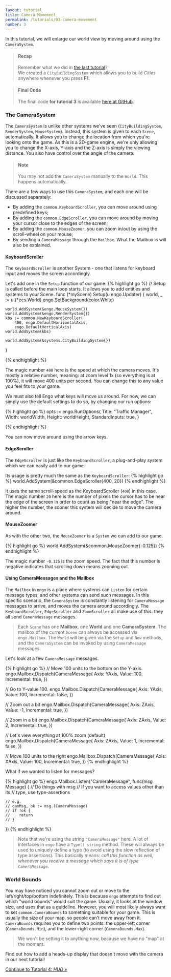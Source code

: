 ```yaml
---
layout: tutorial
title: Camera Movement
permalink: /tutorials/03-camera-movement
number: 3
---
```


In this tutorial, we will enlarge our world view by moving around using the `CameraSystem`.

> #### Recap
> Remember what we did in [the last tutorial](/tutorials/02-first-system)? <br>
> We created a `CityBuildingSystem` which allows you to build *Cities* anywhere whenever you press **F1**.

> #### Final Code
> The final code **for tutorial 3** is available
> [here at GitHub](https://github.com/EngoEngine/TrafficManager/tree/03-camera-movement).

### The CameraSystem
The `CameraSystem` is unlike other systems we've seen (`CityBuildingSystem`, `RenderSystem`, `MouseSystem`). Instead,
this system is given to each `Scene`, automatically. It allows you to
change the location from which you're looking onto the game. As this is a 2D-game engine, we're only allowing you to
change the X-axis, Y-axis and the Z-axis is simply the viewing distance. You also have control over the angle of the camera.

> #### Note
> You may not add the `CameraSystem` manually to the `World`. This happens automatically.

There are a few ways to use this `CameraSystem`, and each one will be discussed separately:

* By adding the `common.KeyboardScroller`, you can move around using predefined keys;
* By adding the `common.EdgeScroller`, you can move around by moving your cursor close to the edges of the screen;
* By adding the `common.MouseZoomer`, you can zoom in/out by using the scroll-wheel on your mouse;
* By sending a `CameraMessage` through the `Mailbox`. What the Mailbox is will also be explained.

#### KeyboardScroller
The `KeyboardScroller` is another System - one that listens for keyboard input and moves the screen accordingly.

Let's add one in the `Setup` function of our game:
{% highlight go %}
// Setup is called before the main loop starts. It allows you to add entities and systems to your Scene.
func (*myScene) Setup(u engo.Updater) {
	world, _ := u.(*ecs.World)
	engo.SetBackground(color.White)

	world.AddSystem(&engo.MouseSystem{})
	world.AddSystem(&engo.RenderSystem{})
	kbs := common.NewKeyboardScroller(
		400, engo.DefaultHorizontalAxis,
		engo.DefaultVerticalAxis)
	world.AddSystem(kbs)

	world.AddSystem(&systems.CityBuildingSystem{})
}

{% endhighlight %}

The magic number `400` here is the speed at which the camera moves. It's mostly a relative number, meaning:
at zoom level 1x (so everything is at 100%), it will move 400 units per second. You can change this to any value
you feel fits to your game.

We must also tell Engo what keys will move us around. For now, we can simply use the default settings to do so, by changing our run options:

{% highlight go %}
opts := engo.RunOptions{
	Title:          "Traffic Manager",
	Width:          worldWidth,
	Height:         worldHeight,
	StandardInputs: true,
}

{% endhighlight %}

You can now move around using the arrow keys.


#### EdgeScroller
The `EdgeScroller` is just like the `KeyboardScroller`, a plug-and-play system which we can easily add to our game.

Its usage is pretty much the same as the `KeyboardScroller`:
{% highlight go %}
world.AddSystem(&common.EdgeScroller{400, 20})
{% endhighlight %}

It uses the same scroll-speed as the KeyboardScroller (`400`) in this case. The magic number `20` here is the number
of pixels the cursor has to be near the edge of the screen in order to count as being "near the edge". The higher the
number, the sooner this system will decide to move the camera around.

#### MouseZoomer
As with the other two, the `MouseZoomer` is a `System` we can add to our game.

{% highlight go %}
world.AddSystem(&common.MouseZoomer{-0.125})
{% endhighlight %}

The magic number `-0.125` is the zoom speed. The fact that this number is negative indicates that scrolling down
means zooming out.

#### Using CameraMessages and the Mailbox
The `Mailbox` in `engo` is a place where systems can `Listen` for certain message types, and other systems can send
such messages. In this specific scenario, the `CameraSystem` is constantly listening for `CameraMessage` messages to
arrive, and moves the camera around accordingly. The `KeyboardScroller`, `EdgeScroller` and `ZoomScroller` all make
use of this: they all send `CameraMessage` messages.

> Each `Scene` has one **Mailbox**, one **World** and one **CameraSystem**. The mailbox of the current `Scene` can
> always be accessed via `engo.Mailbox`. The `World` will be given via the `Setup` and `New` methods, and the
> `CameraSystem` can be invoked by using `CameraMessage` messages.

Let's look at a few `CameraMessage` messages.

{% highlight go %}
// Move 100 units to the bottom on the Y-axis.
engo.Mailbox.Dispatch(CameraMessage{
    Axis:        YAxis,
    Value:       100,
    Incremental: true,
})

// Go to Y-value 100.
engo.Mailbox.Dispatch(CameraMessage{
    Axis:        YAxis,
    Value:       100,
    Incremental: false,
})

// Zoom out a bit
engo.Mailbox.Dispatch(CameraMessage{
    Axis:        ZAxis,
    Value:       -1,
    Incremental: true,
})

// Zoom in a bit
engo.Mailbox.Dispatch(CameraMessage{
    Axis:        ZAxis,
    Value:       2,
    Incremental: true,
})

// Let's view everything at 100% zoom (default)
engo.Mailbox.Dispatch(CameraMessage{
    Axis:        ZAxis,
    Value:       1,
    Incremental: false,
})

// Move 100 units to the right
engo.Mailbox.Dispatch(CameraMessage{
    Axis:        XAxis,
    Value:       100,
    Incremental: true,
})
{% endhighlight %}

What if we wanted to listen for messages?

{% highlight go %}
engo.Mailbox.Listen("CameraMessage", func(msg Message) {
    // Do things with msg
    // If you want to access values other than its
    // type, use type-assertions

    // e.g.
    // camMsg, ok := msg.(CameraMessage)
    // if !ok {
    //    return
    // }
})
{% endhighlight %}

> Note that we're using the string `"CameraMessage"` here. A lot of interfaces in `engo` have a `Type() string` method.
> These will always be used to uniquely define a type (to avoid using the slow reflection of type assertions). This basically means: *call
> this function as well, whenever you receive a message which says it is of type `CameraMessage`.*

### World Bounds
You may have noticed you cannot zoom out or move to the left/right/top/bottom indefinitely.
This is because `engo` attempts to find out which "world bounds" would suit the game. Usually,
it looks at the window size, and uses that as a guideline. However, you will most likely always want to
set `common.CameraBounds` to something suitable for your game. This is usually the size of your map, so people can't
move away from it. `CameraBounds` requires you to define two points: the upper-left corner (`CameraBounds.Min`), and
the lower-right corner (`CameraBounds.Max`).

> We won't be setting it to anything now, because we have no "map" at the moment.

Find out how to add a heads-up display that doesn't move with the camera in our next tutorial!

<div class="button-group stacked">
<a class="button" href="/tutorials/04-hud">Continue to Tutorial 4: <i>HUD</i> &raquo;</a>
</div>
